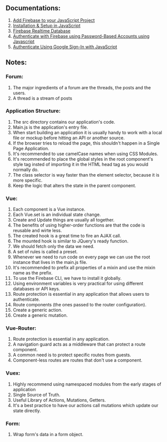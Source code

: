 ## Documentations:
1. <a href="https://firebase.google.com/docs/web/setup?authuser=0">Add Firebase to your JavaScript Project</a>
2. <a href="https://firebase.google.com/docs/database/web/start">Installation & Setup in JavaScript</a>
3. <a href="https://firebase.google.com/docs/database/">Firebase Realtime Database</a>
4. <a href="https://firebase.google.com/docs/auth/web/password-auth">Authenticate with Firebase using Password-Based Accounts using Javascript</a>
5. <a href="https://firebase.google.com/docs/auth/web/google-signin">Authenticate Using Google Sign-In with JavaScript</a>

## Notes:
### Forum:
1. The major ingredients of a forum are the threads, the posts and the users.
2. A thread is a stream of posts 

### Application Structure:
1. The src directory contains our application's code.
2. Main.js is the application's entry file.
3. When start building an application it is usually handy to work with a local file or mockup before hitting an API or another source.
4. If the browser tries to reload the page, this shouldn't happen in a Single Page Application.
5. It's recommended to use camelCase names when using CSS Modules.
6. It's recommended to place the global styles in the root component's style tag insted of importing it in the HTML head tag as you would normally do.
7. The class selector is way faster than the element selector, because it is more specific.
8. Keep the logic that alters the state in the parent component.

### Vue:
1. Each component is a Vue instance.
9. Each Vue.set is an individual state change.
10. Create and Update things are usually all together.
11. The benefits of using higher-order functions are that the code is reusable and wirte less.
13. The created hook is a great time to fire an AJAX call.
14. The mounted hook is similar to JQuery's ready function.
15. We should fetch only the data we need.
16. A set of rules is called a preset.
17. Whenever we need to run code on every page we can use the root instance that lives in the main.js file.
18. It's recommended to prefix all properties of a mixin and use the mixin name as the prefix.
19. To use the Firebase CLI, we have to install it globally.  
20. Using environment variables is very practical for using different databases or API keys.
21. Route protection is essential in any application that allows users to authenticate.
22. Route components (the ones passed to the router configuration).
23. Create a generic action.
24. Create a generic mutation.

### Vue-Router:
1. Route protection is essential in any application.
2. A navigation guard acts as a middleware that can protect a route component.
3. A common need is to protect specific routes from guests.
4. Component-less routes are routes that don't use a component.

### Vuex:
1. Highly recommend using namespaced modules from the early stages of application
2. Single Source of Truth.
3. Useful Library of Actions, Mutations, Getters.
4. It's a best practice to have our actions call mutations which update our state directly.

### Form:
1. Wrap form's data in a form object.
